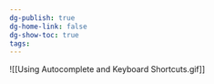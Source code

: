 ```yaml
---
dg-publish: true
dg-home-link: false
dg-show-toc: true
tags:
---
```

![[Using Autocomplete and Keyboard Shortcuts.gif]]